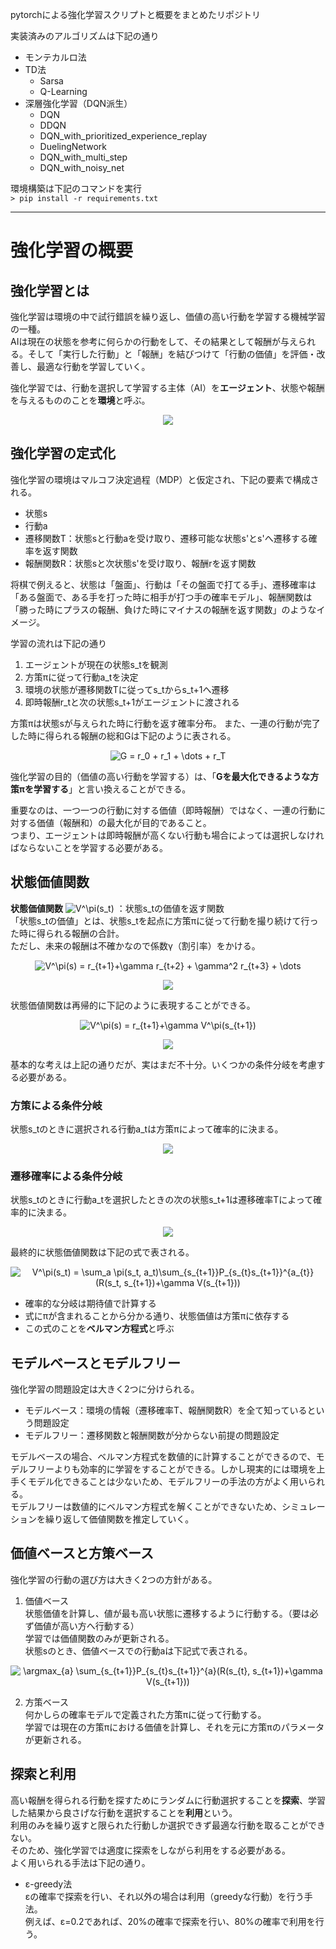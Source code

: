 pytorchによる強化学習スクリプトと概要をまとめたリポジトリ

実装済みのアルゴリズムは下記の通り
* モンテカルロ法  
* TD法
  * Sarsa
  * Q-Learning  
* 深層強化学習（DQN派生）  
  * DQN
  * DDQN
  * DQN_with_prioritized_experience_replay
  * DuelingNetwork
  * DQN_with_multi_step
  * DQN_with_noisy_net

環境構築は下記のコマンドを実行  
`> pip install -r requirements.txt`

---
# 強化学習の概要
## 強化学習とは
強化学習は環境の中で試行錯誤を繰り返し、価値の高い行動を学習する機械学習の一種。  
AIは現在の状態を参考に何らかの行動をして、その結果として報酬が与えられる。そして「実行した行動」と「報酬」を結びつけて「行動の価値」を評価・改善し、最適な行動を学習していく。  

強化学習では、行動を選択して学習する主体（AI）を**エージェント**、状態や報酬を与えるもののことを**環境**と呼ぶ。  

<p align="center">
<img src="docs/outline.jpg">
</p>

## 強化学習の定式化
強化学習の環境はマルコフ決定過程（MDP）と仮定され、下記の要素で構成される。  
 * 状態s  
 * 行動a
 * 遷移関数T：状態sと行動aを受け取り、遷移可能な状態s'とs'へ遷移する確率を返す関数
 * 報酬関数R：状態sと次状態s'を受け取り、報酬rを返す関数  

将棋で例えると、状態は「盤面」、行動は「その盤面で打てる手」、遷移確率は「ある盤面で、ある手を打った時に相手が打つ手の確率モデル」、報酬関数は「勝った時にプラスの報酬、負けた時にマイナスの報酬を返す関数」のようなイメージ。  


学習の流れは下記の通り  
1. エージェントが現在の状態s_tを観測  
2. 方策πに従って行動a_tを決定  
3. 環境の状態が遷移関数Tに従ってs_tからs_t+1へ遷移  
4. 即時報酬r_tと次の状態s_t+1がエージェントに渡される  

方策πは状態sが与えられた時に行動を返す確率分布。
また、一連の行動が完了した時に得られる報酬の総和Gは下記のように表される。  
<p align="center">
<img src="https://render.githubusercontent.com/render/math?math=%5Cdisplaystyle+G+%3D+r_0+%2B+r_1+%2B+...+%2B+r_T" alt="G = r_0 + r_1 + \dots + r_T">
</p>

強化学習の目的（価値の高い行動を学習する）は、「**Gを最大化できるような方策πを学習する**」と言い換えることができる。

重要なのは、一つ一つの行動に対する価値（即時報酬）ではなく、一連の行動に対する価値（報酬和）の最大化が目的であること。  
つまり、エージェントは即時報酬が高くない行動も場合によっては選択しなければならないことを学習する必要がある。

## 状態価値関数
**状態価値関数** <img src="https://render.githubusercontent.com/render/math?math=%5Cdisplaystyle+V%5E%5Cpi%28s_t%29%0A" alt="V^\pi(s_t)"> ：状態s_tの価値を返す関数  
「状態s_tの価値」とは、状態s_tを起点に方策πに従って行動を撮り続けて行った時に得られる報酬の合計。  
ただし、未来の報酬は不確かなので係数γ（割引率）をかける。  
<p align="center">
<img src=
"https://render.githubusercontent.com/render/math?math=%5Cdisplaystyle+V%5E%5Cpi%28s%29+%3D+r_%7Bt%2B1%7D%2B%5Cgamma+r_%7Bt%2B2%7D+%2B+%5Cgamma%5E2+r_%7Bt%2B3%7D+%2B+%5Cdots+%0A" 
alt="V^\pi(s) = r_{t+1}+\gamma r_{t+2} + \gamma^2 r_{t+3} + \dots 
">
</p>
<p align="center">
<img src="docs/value_function1.jpg">
</p>

状態価値関数は再帰的に下記のように表現することができる。  
<p align="center">
<img src=
"https://render.githubusercontent.com/render/math?math=%5Cdisplaystyle+V%5E%5Cpi%28s%29+%3D+r_%7Bt%2B1%7D%2B%5Cgamma+V%5E%5Cpi%28s_%7Bt%2B1%7D%29%0A" 
alt="V^\pi(s) = r_{t+1}+\gamma V^\pi(s_{t+1})
">
</p>
</p>
<p align="center">
<img src="docs/value_function2.jpg">
</p>
基本的な考えは上記の通りだが、実はまだ不十分。いくつかの条件分岐を考慮する必要がある。  

### 方策による条件分岐  
状態s_tのときに選択される行動a_tは方策πによって確率的に決まる。  
<p align="center">
<img src="docs/value_function3.jpg">
</p>

### 遷移確率による条件分岐
状態s_tのときに行動a_tを選択したときの次の状態s_t+1は遷移確率Tによって確率的に決まる。
<p align="center">
<img src="docs/value_function4.jpg">
</p>

最終的に状態価値関数は下記の式で表される。
<p align="center">
<img src=
"https://render.githubusercontent.com/render/math?math=%5Cdisplaystyle+V%5E%5Cpi%28s_t%29+%3D+%5Csum_a+%5Cpi%28s_t%2C+a_t%29%5Csum_%7Bs_%7Bt%2B1%7D%7DP_%7Bs_%7Bt%7Ds_%7Bt%2B1%7D%7D%5E%7Ba_%7Bt%7D%7D%28R%28s_t%2C+s_%7Bt%2B1%7D%29%2B%5Cgamma+V%28s_%7Bt%2B1%7D%29%29" 
alt="V^\pi(s_t) = \sum_a \pi(s_t, a_t)\sum_{s_{t+1}}P_{s_{t}s_{t+1}}^{a_{t}}(R(s_t, s_{t+1})+\gamma V(s_{t+1}))
">
</p>  

* 確率的な分岐は期待値で計算する  
* 式にπが含まれることから分かる通り、状態価値は方策πに依存する  
* この式のことを**ベルマン方程式**と呼ぶ  

## モデルベースとモデルフリー
強化学習の問題設定は大きく2つに分けられる。  
* モデルベース：環境の情報（遷移確率T、報酬関数R）を全て知っているという問題設定  
* モデルフリー：遷移関数と報酬関数が分からない前提の問題設定  

モデルベースの場合、ベルマン方程式を数値的に計算することができるので、モデルフリーよりも効率的に学習をすることができる。しかし現実的には環境を上手くモデル化できることは少ないため、モデルフリーの手法の方がよく用いられる。  
モデルフリーは数値的にベルマン方程式を解くことができないため、シミュレーションを繰り返して価値関数を推定していく。  

## 価値ベースと方策ベース
強化学習の行動の選び方は大きく2つの方針がある。  
1. 価値ベース  
状態価値を計算し、値が最も高い状態に遷移するように行動する。（要は必ず価値が高い方へ行動する）  
学習では価値関数のみが更新される。  
状態sのとき、価値ベースでの行動aは下記式で表される。  
<p align="center">
<img src=
"https://render.githubusercontent.com/render/math?math=%5Cdisplaystyle+%5Cargmax_%7Ba%7D+%5Csum_%7Bs_%7Bt%2B1%7D%7DP_%7Bs_%7Bt%7Ds_%7Bt%2B1%7D%7D%5E%7Ba%7D%28R%28s_%7Bt%7D%2C+s_%7Bt%2B1%7D%29%2B%5Cgamma+V%28s_%7Bt%2B1%7D%29%29" 
alt="\argmax_{a} \sum_{s_{t+1}}P_{s_{t}s_{t+1}}^{a}(R(s_{t}, s_{t+1})+\gamma V(s_{t+1}))
">
</p>

2. 方策ベース  
何かしらの確率モデルで定義された方策πに従って行動する。  
学習では現在の方策πにおける価値を計算し、それを元に方策πのパラメータが更新される。

## 探索と利用  
高い報酬を得られる行動を探すためにランダムに行動選択することを**探索**、学習した結果から良さげな行動を選択することを**利用**という。  
利用のみを繰り返すと限られた行動しか選択できず最適な行動を取ることができない。  
そのため、強化学習では適度に探索をしながら利用をする必要がある。  
よく用いられる手法は下記の通り。  
* ε-greedy法  
εの確率で探索を行い、それ以外の場合は利用（greedyな行動）を行う手法。  
例えば、ε=0.2であれば、20%の確率で探索を行い、80%の確率で利用を行う。  

